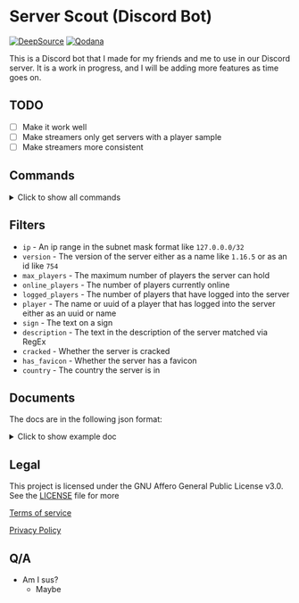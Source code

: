 # Server Scout (Discord Bot)

[![DeepSource](https://app.deepsource.com/gh/ServerScout-bust-cosmic-trespass/Discord-Bot.svg/?label=resolved+issues&show_trend=true&token=WBeh3kT2daCAxLlfI8PhPJsD)](https://app.deepsource.com/gh/ServerScout-bust-cosmic-trespass/Discord-Bot/?ref=repository-badge)
[![Qodana](https://github.com/ServerScout-bust-cosmic-trespass/Discord-Bot/actions/workflows/code_quality.yml/badge.svg)](https://github.com/ServerScout-bust-cosmic-trespass/Discord-Bot/actions/workflows/code_quality.yml)

This is a Discord bot that I made for my friends and me to use in our Discord server.
It is a work in progress, and I will be adding more features as time goes on.

## TODO

- [ ] Make it work well
- [ ] Make streamers only get servers with a player sample
- [ ] Make streamers more consistent

## Commands

<details>
<summary>Click to show all commands</summary>

### Find

`/find <filter>:<value>`

This command will find a server based on the filter and value you give it.
You can use multiple filters at once, and the bot will find a server that matches all of them.

### Stats

`/stats`

This command gives stats about the database

### Streamers

`/streamers`

This command will show you a list of all the streamers that are currently streaming on a server in the database.

### Ping

`/ping`

This command will show you information about a provided server.

### Help

`/help`

This command will show you a list of all the commands and how to use them.

</details>

## Filters

* `ip` - An ip range in the subnet mask format like `127.0.0.0/32`
* `version` - The version of the server either as a name like `1.16.5` or as an id like `754`
* `max_players` - The maximum number of players the server can hold
* `online_players` - The number of players currently online
* `logged_players` - The number of players that have logged into the server
* `player` - The name or uuid of a player that has logged into the server either as an uuid or name
* `sign` - The text on a sign
* `description` - The text in the description of the server matched via RegEx
* `cracked` - Whether the server is cracked
* `has_favicon` - Whether the server has a favicon
* `country` - The country the server is in

## Documents

The docs are in the following json format:

<details>
  <summary>Click to show example doc</summary>

  ```json
  {
  "_id": {
    "$oid": "1534978d9f542e403cfa5026"
  },
  "description": {
    "text": "A Minecraft Server"
  },
  "enforcesSecureChat": null,
  "hasFavicon": false,
  "hasForgeData": true,
  "ip": "127.0.0.1",
  "lastSeen": 1682995170,
  "cracked": false,
  "players": {
    "max": 20,
    "online": 1,
    "sample": [
      {
        "id": "c0a80001-0000-0000-0000-000000000000",
        "name": "Player"
      }
    ]
  },
  "port": 25567,
  "version": {
    "name": "1.16.5",
    "protocol": 754
  },
  "modpackData": {},
  "preventsChatReports": false,
  "previewsChat": false,
  "forgeData": {},
  "geo": {
    "lat": 0,
    "lon": 0,
    "city": "",
    "country": "",
    "hostname": ""
  }
}
  ```

</details>

## Legal

This project is licensed under the GNU Affero General Public License v3.0. See the [LICENSE](LICENSE) file for more

[Terms of service](TOS.md)

[Privacy Policy](PRIVACY.md)

## Q/A

* Am I sus?
  * Maybe
